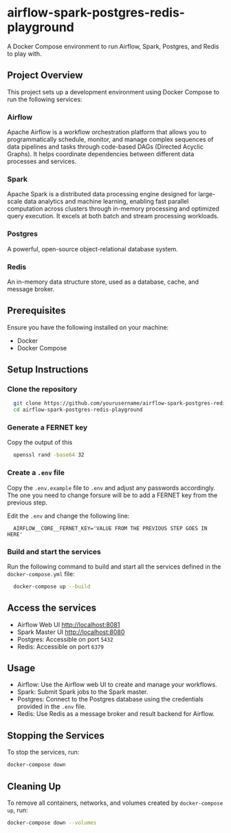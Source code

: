 # airflow-spark-postgres-redis-playground

A Docker Compose environment to run Airflow, Spark, Postgres, and Redis to play with.

## Project Overview

This project sets up a development environment using Docker Compose to run the following services:

### Airflow

Apache Airflow is a workflow orchestration platform that allows you to programmatically schedule, monitor, and manage
complex sequences of data pipelines and tasks through code-based DAGs (Directed Acyclic Graphs). It helps coordinate
dependencies between different data processes and services.

### Spark

Apache Spark is a distributed data processing engine designed for large-scale data analytics and machine learning,
enabling fast parallel computation across clusters through in-memory processing and optimized query execution. It
excels at both batch and stream processing workloads.

### Postgres

A powerful, open-source object-relational database system.

### Redis

An in-memory data structure store, used as a database, cache, and message broker.

## Prerequisites

Ensure you have the following installed on your machine:

- Docker
- Docker Compose

## Setup Instructions

### Clone the repository

```sh
  git clone https://github.com/yourusername/airflow-spark-postgres-redis-playground.git
  cd airflow-spark-postgres-redis-playground
```

### Generate a FERNET key

Copy the output of this

```sh
  openssl rand -base64 32
```

### Create a `.env` file

Copy the `.env.example` file to `.env` and adjust any passwords accordingly. The one you need to change forsure will be
to add a FERNET key from the previous step.

Edit the `.env` and change the following line:

```dotenv
  AIRFLOW__CORE__FERNET_KEY='VALUE FROM THE PREVIOUS STEP GOES IN HERE'
```

### Build and start the services

Run the following command to build and start all the services defined in the `docker-compose.yml` file:

```sh
  docker-compose up --build
```

## Access the services

* Airflow Web UI [http://localhost:8081](http://localhost:8081)
* Spark Master UI [http://localhost:8080](http://localhost:8080)
* Postgres: Accessible on port `5432`
* Redis: Accessible on port `6379`

## Usage

- Airflow: Use the Airflow web UI to create and manage your workflows.
- Spark: Submit Spark jobs to the Spark master.
- Postgres: Connect to the Postgres database using the credentials provided in the `.env` file.
- Redis: Use Redis as a message broker and result backend for Airflow.

## Stopping the Services

To stop the services, run:

```sh
docker-compose down
```

## Cleaning Up

To remove all containers, networks, and volumes created by `docker-compose up`, run:

```sh
docker-compose down --volumes
```